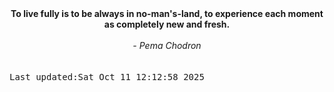 
<div align="center"><b><span>To live fully is to be always in no-man's-land, to experience each moment as completely new and fresh.</span></b><br><br><i> - Pema Chodron</i></div>
<br><br><kbd>Last updated:Sat Oct 11 12:12:58 2025</kbd>